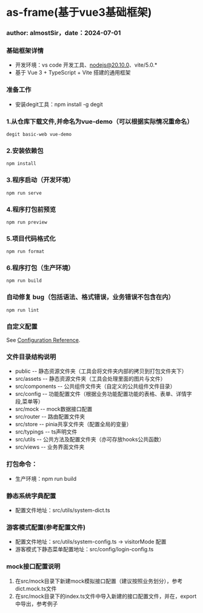 # as-frame(基于vue3基础框架)

### author: almostSir，date：2024-07-01

### 基础框架详情

- 开发环境：vs code 开发工具、nodejs@20.10.0、vite/5.0.\*
- 基于 Vue 3 + TypeScript + Vite 搭建的通用框架

### 准备工作

- 安装degit工具：npm install -g degit

### 1.从仓库下载文件,并命名为vue-demo（可以根据实际情况重命名）

```
degit basic-web vue-demo
```

### 2.安装依赖包

```
npm install
```

### 3.程序启动（开发环境）

```
npm run serve
```

### 4.程序打包前预览

```
npm run preview
```

### 5.项目代码格式化

```
npm run format
```

### 6.程序打包（生产环境）

```
npm run build
```

### 自动修复 bug（包括语法、格式错误，业务错误不包含在内）

```
npm run lint
```

### 自定义配置

See [Configuration Reference](https://cli.vuejs.org/config/).

### 文件目录结构说明

- public -- 静态资源文件夹（工具会将文件夹内部的拷贝到打包文件夹下）
- src/assets -- 静态资源文件夹（工具会处理里面的图片与文件）
- src/components -- 公共组件文件夹（自定义的公共组件文件目录）
- src/config -- 功能配置文件（根据业务功能配置功能的表格、表单、详情字段,菜单等）
- src/mock -- mock数据接口配置
- src/router -- 路由配置文件夹
- src/store -- pinia共享文件夹（配置全局的变量）
- src/typings -- ts声明文件
- src/utils -- 公共方法及配置文件夹（亦可存放hooks公共函数）
- src/views -- 业务界面文件夹

### 打包命令：

- 生产环境：npm run build

### 静态系统字典配置

- 配置文件地址：src/utils/system-dict.ts

### 游客模式配置(参考配置文件)

- 配置文件地址：src/utils/system-config.ts -> visitorMode 配置
- 游客模式下静态菜单配置地址：src/config/login-config.ts

### mock接口配置说明

1. 在src/mock目录下新建mock模拟接口配置（建议按照业务划分），参考dict.mock.ts文件
2. 在src/mock目录下的index.ts文件中导入新建的接口配置文件，并在，export中导出，参考例子
